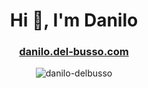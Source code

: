<h1 align="center">Hi 👋, I'm Danilo</h1>
<h3 align="center"><a href="https://danilo.del-busso.com">danilo.del-busso.com</a></h3>
<p align="center">
    <img src="https://github-profile-trophy.vercel.app/?username=danilo-delbusso&no-bg=true&row=1" alt="danilo-delbusso" />
</p>
